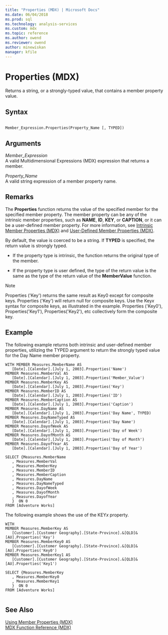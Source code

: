 ```yaml
---
title: "Properties (MDX) | Microsoft Docs"
ms.date: 06/04/2018
ms.prod: sql
ms.technology: analysis-services
ms.custom: mdx
ms.topic: reference
ms.author: owend
ms.reviewer: owend
author: minewiskan
manager: kfile
---
```

# Properties (MDX)


  Returns a string, or a strongly-typed value, that contains a member property value.  
  
## Syntax  
  
```  
  
Member_Expression.Properties(Property_Name [, TYPED])  
```  
  
## Arguments  
 *Member_Expression*  
 A valid Multidimensional Expressions (MDX) expression that returns a member.  
  
 *Property_Name*  
 A valid string expression of a member property name.  
  
## Remarks  
 The **Properties** function returns the value of the specified member for the specified member property. The member property can be any of the intrinsic member properties, such as **NAME**, **ID**, **KEY**, or **CAPTION**, or it can be a user-defined member property. For more information, see [Intrinsic Member Properties &#40;MDX&#41;](../analysis-services/multidimensional-models/mdx/mdx-member-properties-intrinsic-member-properties.md) and [User-Defined Member Properties &#40;MDX&#41;](../analysis-services/multidimensional-models/mdx/mdx-member-properties-user-defined-member-properties.md).  
  
 By default, the value is coerced to be a string. If **TYPED** is specified, the return value is strongly typed.  
  
-   If the property type is intrinsic, the function returns the original type of the member.  
  
-   If the property type is user defined, the type of the return value is the same as the type of the return value of the **MemberValue** function.  
  
> [!NOTE]  
>  Properties ('Key') returns the same result as Key0 except for composite keys. Properties ('Key') will return null for composite keys. Use the Key*x* syntax for composite keys, as illustrated in the example. Properties ('Key0'), Properties('Key1'), Properties('Key2'), etc collectively form the composite key.  
  
## Example  
 The following example returns both intrinsic and user-defined member properties, utilizing the TYPED argument to return the strongly typed value for the Day Name member property.  
  
```  
WITH MEMBER Measures.MemberName AS   
   [Date].[Calendar].[July 1, 2003].Properties('Name')  
MEMBER Measures.MemberVal AS   
   [Date].[Calendar].[July 1, 2003].Properties('Member_Value')  
MEMBER Measures.MemberKey AS   
   [Date].[Calendar].[July 1, 2003].Properties('Key')  
MEMBER Measures.MemberID AS   
   [Date].[Calendar].[July 1, 2003].Properties('ID')  
MEMBER Measures.MemberCaption AS   
   [Date].[Calendar].[July 1, 2003].Properties('Caption')  
MEMBER Measures.DayName AS   
   [Date].[Calendar].[July 1, 2003].Properties('Day Name', TYPED)  
MEMBER Measures.DayNameTyped AS   
   [Date].[Calendar].[July 1, 2003].Properties('Day Name')  
MEMBER Measures.DayofWeek AS   
   [Date].[Calendar].[July 1, 2003].Properties('Day of Week')  
MEMBER Measures.DayofMonth AS   
   [Date].[Calendar].[July 1, 2003].Properties('Day of Month')  
MEMBER Measures.DayofYear AS   
   [Date].[Calendar].[July 1, 2003].Properties('Day of Year')  
  
SELECT {Measures.MemberName  
   , Measures.MemberVal  
   , Measures.MemberKey  
   , Measures.MemberID  
   , Measures.MemberCaption  
   , Measures.DayName  
   , Measures.DayNameTyped  
   , Measures.DayofWeek  
   , Measures.DayofMonth  
   , Measures.DayofYear  
   }  ON 0  
FROM [Adventure Works]  
```  
  
 The following example shows the use of the KEY*x* property.  
  
```  
WITH   
MEMBER Measures.MemberKey AS   
   [Customer].[Customer Geography].[State-Province].&[QLD]&[AU].Properties('Key')  
MEMBER Measures.MemberKey0 AS   
   [Customer].[Customer Geography].[State-Province].&[QLD]&[AU].Properties('Key0')  
MEMBER Measures.MemberKey1 AS   
   [Customer].[Customer Geography].[State-Province].&[QLD]&[AU].Properties('Key1')  
  
SELECT {Measures.MemberKey  
   , Measures.MemberKey0  
   , Measures.MemberKey1     
   }  ON 0  
FROM [Adventure Works]  
  
```  
  
## See Also  
 [Using Member Properties &#40;MDX&#41;](../analysis-services/multidimensional-models/mdx/mdx-member-properties.md)   
 [MDX Function Reference &#40;MDX&#41;](../mdx/mdx-function-reference-mdx.md)  
  
  
